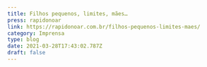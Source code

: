 ```yaml
---
title: Filhos pequenos, limites, mães…
press: rapidonoar
link: https://rapidonoar.com.br/filhos-pequenos-limites-maes/
category: Imprensa
type: blog
date: 2021-03-28T17:43:02.787Z
draft: false
---
```

